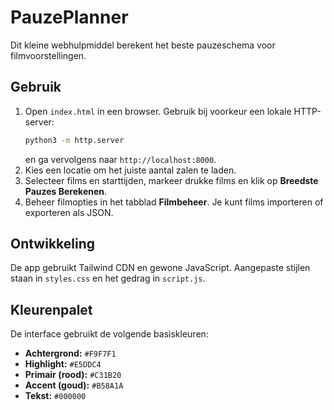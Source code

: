 # PauzePlanner

Dit kleine webhulpmiddel berekent het beste pauzeschema voor filmvoorstellingen.

## Gebruik

1. Open `index.html` in een browser. Gebruik bij voorkeur een lokale HTTP-server:
   ```bash
   python3 -m http.server
   ```
   en ga vervolgens naar `http://localhost:8000`.
2. Kies een locatie om het juiste aantal zalen te laden.
3. Selecteer films en starttijden, markeer drukke films en klik op **Breedste Pauzes Berekenen**.
4. Beheer filmopties in het tabblad **Filmbeheer**. Je kunt films importeren of exporteren als JSON.

## Ontwikkeling

De app gebruikt Tailwind CDN en gewone JavaScript. Aangepaste stijlen staan in `styles.css` en het gedrag in `script.js`.

## Kleurenpalet

De interface gebruikt de volgende basiskleuren:

- **Achtergrond:** `#F9F7F1`
- **Highlight:** `#E5DDC4`
- **Primair (rood):** `#C31B20`
- **Accent (goud):** `#B58A1A`
- **Tekst:** `#000000`
